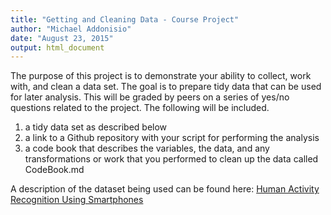 ```yaml
---
title: "Getting and Cleaning Data - Course Project"
author: "Michael Addonisio"
date: "August 23, 2015"
output: html_document
---
```


The purpose of this project is to demonstrate your ability to collect, work with, and clean a data set. The goal is to prepare tidy data that can be used for later analysis. This will be graded by peers on a series of yes/no questions related to the project. The following will be included.

1. a tidy data set as described below
2. a link to a Github repository with your script for performing the analysis
3. a code book that describes the variables, the data, and any transformations or work that you performed to clean up the data called CodeBook.md

A description of the dataset being used can be found here: [Human Activity Recognition Using Smartphones](http://archive.ics.uci.edu/ml/datasets/Human+Activity+Recognition+Using+Smartphones)
